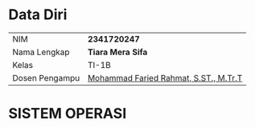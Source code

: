 # Data Diri

|  |  |
|--|--|
| NIM | **2341720247** |
| Nama Lengkap | **Tiara Mera Sifa** |
| Kelas | TI-1B |
| Dosen Pengampu | [Mohammad Faried Rahmat, S.ST., M.Tr.T](https://github.com/mrhmt80) |

# SISTEM OPERASI